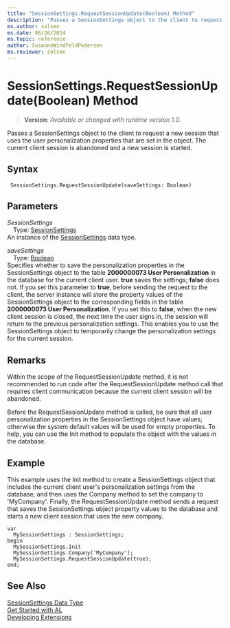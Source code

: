 ```yaml
---
title: "SessionSettings.RequestSessionUpdate(Boolean) Method"
description: "Passes a SessionSettings object to the client to request a new session that uses the user personalization properties that are set in the object."
ms.author: solsen
ms.date: 08/26/2024
ms.topic: reference
author: SusanneWindfeldPedersen
ms.reviewer: solsen
---
```

[//]: # (START>DO_NOT_EDIT)
[//]: # (IMPORTANT:Do not edit any of the content between here and the END>DO_NOT_EDIT.)
[//]: # (Any modifications should be made in the .xml files in the ModernDev repo.)
# SessionSettings.RequestSessionUpdate(Boolean) Method
> **Version**: _Available or changed with runtime version 1.0._

Passes a SessionSettings object to the client to request a new session that uses the user personalization properties that are set in the object. The current client session is abandoned and a new session is started.


## Syntax
```AL
 SessionSettings.RequestSessionUpdate(saveSettings: Boolean)
```
## Parameters
*SessionSettings*  
&emsp;Type: [SessionSettings](sessionsettings-data-type.md)  
An instance of the [SessionSettings](sessionsettings-data-type.md) data type.  

*saveSettings*  
&emsp;Type: [Boolean](../boolean/boolean-data-type.md)  
Specifies whether to save the personalization properties in the SessionSettings object to the table **2000000073 User Personalization** in the database for the current client user. **true** saves the settings; **false** does not.
If you set this parameter to **true**, before sending the request to the client, the server instance will store the property values of the SessionSettings object to the corresponding fields in the table **2000000073 User Personalization**.
If you set this to **false**, when the new client session is closed, the next time the user signs in, the session will return to the previous personalization settings. This enables you to use the SessionSettings object to temporarily change the personalization settings for the current session.  



[//]: # (IMPORTANT: END>DO_NOT_EDIT)

## Remarks  
Within the scope of the RequestSessionUpdate method, it is not recommended to run code after the RequestSessionUpdate method call that requires client communication because the current client session will be abandoned.

Before the RequestSessionUpdate method is called, be sure that all user personalization properties in the SessionSettings object have values; otherwise the system default values will be used for empty properties. To help, you can use the Init method to populate the object with the values in the database.

## Example  
This example uses the Init method to create a SessionSettings object that includes the current client user's personalization settings from the database, and then uses the Company method to set the company to 'MyCompany'. Finally, the RequestSessionUpdate method sends a request that saves the SessionSettings object property values to the database and starts a new client session that uses the new company.

```al
var
  MySessionSettings : SessionSettings;
begin
  MySessionSettings.Init
  MySessionSettings.Company('MyCompany');
  MySessionSettings.RequestSessionUpdate(true);
end;  
```  


## See Also
[SessionSettings Data Type](sessionsettings-data-type.md)  
[Get Started with AL](../../devenv-get-started.md)  
[Developing Extensions](../../devenv-dev-overview.md)